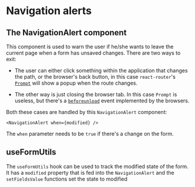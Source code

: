 # Navigation alerts

## The NavigationAlert component

This component is used to warn the user if he/she wants to leave the current page when a form has
unsaved changes. There are two ways to exit:

- The user can either click something within the application that changes the path, or the browser's
  back button, in this case `react-router`'s [`Prompt`](https://reactrouter.com/core/api/Prompt)
  will show a popup when the route changes.

- The other way is just closing the browser tab. In this case `Prompt` is useless, but there's a
  [`beforeunload`](https://developer.mozilla.org/en-US/docs/Web/API/Window/beforeunload_event) event
  implemented by the browsers.

Both these cases are handled by this `NavigationAlert` component:

```tsx
<NavigationAlert when={modified} />
```

The `when` parameter needs to be `true` if there's a change on the form.

## useFormUtils

The `useFormUtils` hook can be used to track the modified state of the form. It has a `modified`
property that is fed into the `NavigationAlert` and the `setFieldsValue` functions set the state to
modified
